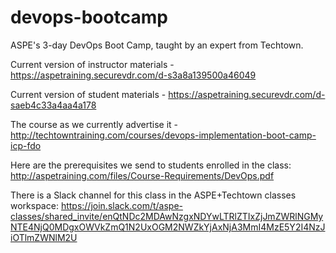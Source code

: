 # devops-bootcamp
ASPE's 3-day DevOps Boot Camp, taught by an expert from Techtown.

Current version of instructor materials - https://aspetraining.securevdr.com/d-s3a8a139500a46049

Current version of student materials - https://aspetraining.securevdr.com/d-saeb4c33a4aa4a178

The course as we currently advertise it - http://techtowntraining.com/courses/devops-implementation-boot-camp-icp-fdo

Here are the prerequisites we send to students enrolled in the class: http://aspetraining.com/files/Course-Requirements/DevOps.pdf

There is a Slack channel for this class in the ASPE+Techtown classes workspace: https://join.slack.com/t/aspe-classes/shared_invite/enQtNDc2MDAwNzgxNDYwLTRlZTIxZjJmZWRlNGMyNTE4NjQ0MDgxOWVkZmQ1N2UxOGM2NWZkYjAxNjA3MmI4MzE5Y2I4NzJiOTlmZWNlM2U
